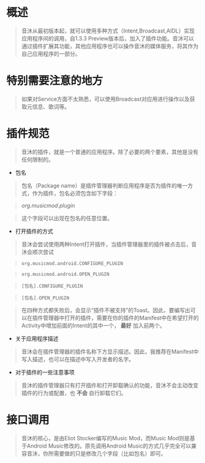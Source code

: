 # 概述 #

> 音沐从最初版本起，就可以使用多种方式（Intent,Broadcast,AIDL）实现应用程序间的调用，自1.3.3 Preview版本后，加入了插件功能。音沐可以通过插件扩展其功能，其他应用程序也可以操作音沐的媒体服务，将其作为自己应用程序的一部分。

# 特别需要注意的地方 #

> 如果对Service方面不太熟悉，可以使用Broadcast对应用进行操作以及获取元信息、歌词等。

# 插件规范 #

> 音沐的插件，就是一个普通的应用程序。除了必要的两个要素，其他是没有任何限制的。

  * 包名

> 包名（Package name）是插件管理器判断应用程序是否为插件的唯一方式，作为插件，包名必须包含如下字段：

> _org.musicmod.plugin_

> 这个字段可以出现在包名的任意位置。

  * 打开插件的方式

> 音沐会尝试使用两种Intent打开插件，当插件管理器里的插件被点击后，音沐会顺次尝试

> `org.musicmod.android.CONFIGURE_PLUGIN`

> `org.musicmod.android.OPEN_PLUGIN`

> `[包名].CONFIGURE_PLUGIN`

> `[包名].OPEN_PLUGIN`

> 在四种方式都失败后，会显示“插件不被支持”的Toast。因此，要编写出可以在插件管理器中打开的插件，需要在你的插件的Manifest中在希望打开的Activity中增加前面的Intent的其中一个， **最好** 加入前两个。

  * 关于应用程序描述

> 音沐会在插件管理器的插件名称下方显示描述。因此，我推荐在Manifest中写入描述，也可以在描述中写入开发者的名字。

  * 对于插件的一些注意事项

> 音沐的插件管理器只有打开插件和打开卸载确认的功能，音沐不会主动改变插件的行为或配置，也 **不会** 自行卸载它们。

# 接口调用 #

> 音沐的核心，是由Eliot Stocker编写的Music Mod，而Music Mod则是基于Android Music修改的。原先调用Android Music的方式几乎完全可以兼容音沐，你所需要做的只是修改几个字段（比如包名）即可。